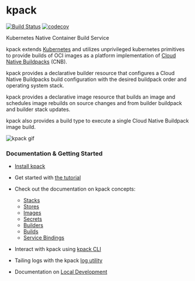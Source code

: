 # kpack
[![Build Status](https://github.com/pivotal/kpack/workflows/CI/badge.svg)](https://github.com/pivotal/kpack/actions)
[![codecov](https://codecov.io/gh/pivotal/kpack/branch/master/graph/badge.svg)](https://codecov.io/gh/pivotal/kpack)

Kubernetes Native Container Build Service

kpack extends [Kubernetes](https://kubernetes.io/docs/concepts/extend-kubernetes/api-extension/custom-resources/) and utilizes unprivileged kubernetes primitives to provide builds of OCI images as a platform implementation of [Cloud Native Buildpacks](https://buildpacks.io) (CNB).

kpack provides a declarative builder resource that configures a Cloud Native Buildpacks build configuration with the desired buildpack order and operating system stack.

kpack provides a declarative image resource that builds an image and schedules image rebuilds on source changes and from builder buildpack and builder stack updates.

kpack also provides a build type to execute a single Cloud Native Buildpack image build.

![kpack gif](docs/assets/node-min.gif)

### Documentation & Getting Started

- [Install kpack](docs/install.md)
- Get started with [the tutorial](docs/tutorial.md) 
- Check out the documentation on kpack concepts:
    - [Stacks](docs/stack.md)
    - [Stores](docs/store.md)
    - [Images](docs/image.md)
    - [Secrets](docs/secrets.md)
    - [Builders](docs/builders.md)
    - [Builds](docs/build.md)
    - [Service Bindings](docs/legacy-cnb-servicebindings.md)

- Interact with kpack using [kpack CLI](https://github.com/vmware-tanzu/kpack-cli/blob/main/docs/kp.md)

- Tailing logs with the kpack [log utility](docs/logs.md)
 
- Documentation on [Local Development](docs/local.md)
